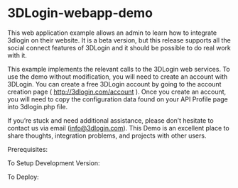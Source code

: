 3DLogin-webapp-demo
===================

This web application example allows an admin to learn how to integrate 3dlogin on their website. It is a beta version, but this release supports all the social connect features of 3DLogin and it should be possible to do real work with it.

This example implements the relevant calls to the 3DLogin web services. To use the demo without modification, you will need to create an account with 3DLogin. You can create a free 3DLogin account by going to the account creation page ( http://3dlogin.com/account ). Once you create an account, you will need to copy the configuration data found on your API Profile page into  3dlogin.php file. 

If you’re stuck and need additional assistance, please don’t hesitate to contact us via email (info@3dlogin.com). This Demo is an excellent place to share thoughts, integration problems, and projects with other users.



Prerequisites:


To Setup Development Version:


To Deploy:



